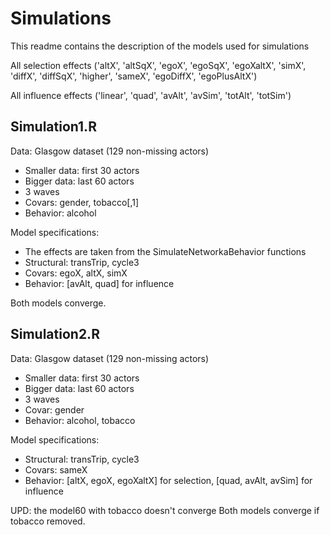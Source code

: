 # Simulations

This readme contains the description of the models used for simulations

All selection effects ('altX', 'altSqX', 'egoX', 'egoSqX', 'egoXaltX', 'simX', 'diffX', 'diffSqX', 'higher', 'sameX', 'egoDiffX', 'egoPlusAltX')

All influence effects ('linear', 'quad', 'avAlt', 'avSim', 'totAlt', 'totSim')

## Simulation1.R

Data: Glasgow dataset (129 non-missing actors)
* Smaller data: first 30 actors
* Bigger data: last 60 actors
* 3 waves
* Covars: gender, tobacco[,1]
* Behavior: alcohol

Model specifications:
* The effects are taken from the SimulateNetworkaBehavior functions
* Structural: transTrip, cycle3
* Covars: egoX, altX, simX
* Behavior: [avAlt, quad] for influence

Both models converge.

## Simulation2.R

Data: Glasgow dataset (129 non-missing actors)
* Smaller data: first 30 actors
* Bigger data: last 60 actors
* 3 waves
* Covar: gender
* Behavior: alcohol, tobacco

Model specifications:

* Structural: transTrip, cycle3
* Covars: sameX
* Behavior: [altX, egoX, egoXaltX] for selection, [quad, avAlt, avSim] for influence

UPD: the model60 with tobacco doesn't converge
Both models converge if tobacco removed.


